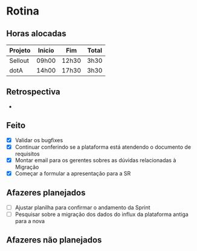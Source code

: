 # Rotina

## Horas alocadas

Projeto | Inicio | Fim | Total
--------|-------|-------|------
Sellout | 09h00 | 12h30 | 3h30
dotA    | 14h00 | 17h30 | 3h30

## Retrospectiva

- 

## Feito

- [x] Validar os bugfixes
- [x] Continuar conferindo se a plataforma está atendendo o documento de requisitos
- [x] Montar email para os gerentes sobres as dúvidas relacionadas à Migração
- [x] Começar a formular a apresentação para a SR

## Afazeres planejados

- [ ] Ajustar planilha para confirmar o andamento da Sprint
- [ ] Pesquisar sobre a migração dos dados do influx da plataforma antiga para a nova

## Afazeres não planejados


<!--stackedit_data:
eyJoaXN0b3J5IjpbLTMxODEzMjk2LDE3MzYxOTA1MDgsLTExNz
k3ODM2OTksMjA2MTgxMjAzNywyMDY0MTM1MTIxLC04MDE2OTE0
NTIsMTcwODYwODE0NywxMTkwODQzNDY2LDE5OTg4MjU5MzQsLT
E4ODY1OTM0ODMsLTE3ODE4MjgyMzcsLTE0OTAxMDA4ODEsMTE3
NTQ0NzkxMiwtNjU4MzAwNzA2LC0yNTkxNzQyOTMsLTk0NTI2Mj
YxMSwxNDMyODIyNTcwLC0xNDM5NzMzODkyLDE1ODgwMjkyMjAs
LTM4MjYzMzk5N119
-->